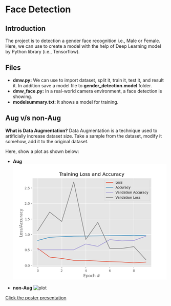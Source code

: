 # Face Detection #

## Introduction ##
The project is to detection a gender face recognition i.e., Male or Female. Here, we can use to create a model with the help of Deep Learning model by Python library (i.e., Tensorflow).

## Files ##
- **dmw.py:** We can use to import dataset, split it, train it, test it, and result it. In addition save a model file to **gender_detection.model** folder.
- **dmw_face.py:** In a real-world camera environment, a face detection is showing.
- **modelsummary.txt**: It shows a model for training.

## Aug v/s non-Aug ##
**What is Data Augmentation?** Data Augmentation is a technique used to artificially increase dataset size. Take a sample from the dataset, modify it somehow, add it to the original dataset.

Here, show a plot as shown below:
- **Aug**
![plot](plot_with_aug.png)

- **non-Aug**
![plot](plot_wihtout_aug.png)

[Click the poster presentation](https://docs.google.com/presentation/d/1qwLPPaMutRK1Zn8L5Qt85-uYC0jC249vVazbBrm7UY8/edit?usp=sharing)
